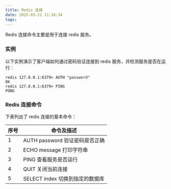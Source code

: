 ```yaml
---
title: Redis 连接
date: 2025-03-21 11:18:34
tags:
---
```

Redis 连接命令主要是用于连接 redis 服务。
### 实例
以下实例演示了客户端如何通过密码验证连接到 redis 服务，并检测服务是否在运行：  
```text
redis 127.0.0.1:6379> AUTH "password"
OK
redis 127.0.0.1:6379> PING
PONG
```

### Redis 连接命令
下表列出了 redis 连接的基本命令： 

|序号| 	命令及描述 |
|----|--------|
|1	|AUTH password 验证密码是否正确|
|2	|ECHO message 打印字符串|
|3	|PING 查看服务是否运行|
|4	|QUIT 关闭当前连接|
|5	|SELECT index 切换到指定的数据库|
